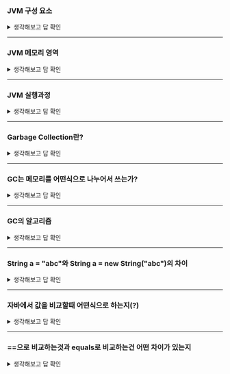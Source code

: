 
### JVM 구성 요소
<details>
<summary>생각해보고 답 확인</summary>

<p align="center">
<img src="https://github.com/dnzp75/Java/assets/105201451/a890fe75-5565-4620-ad3f-767b69c25e05" width="400" height="300"/>

+ 자바 프로그램을 실행하는 역할
    - 컴파일러를 통해 바이트 코드로 변환된 파일을 JVM에 로딩하여 실행
+ Class Loader : JVM 내(Runtime Data Area)로 Class 파일을 로드하고 링크
+ Execution Engine : 메모리(Runtime Data Area)에 적재된 클래스들 기계어로 변경해 실행
+ Garbage Collector : 힙 메모리에서 참조되지 않는 개체들 제거
+ Runtime Data Area : 자바 프로그램을 실행할 때, 데이터를 저장
</details>

-----
### JVM 메모리 영역

<details>
<summary>생각해보고 답 확인</summary>

+ 메서드(static) 영역
    -   모든 Thread가 공유하는 메모리 영역이며, Class, Interface, Method, Field, 
        Static 변수 등의 바이트 코드를 보관한다.
+ JVM 스택 영역
    - 메서드 호출 시마다 각각의 스택 프레임(해당 메서드만을 위한 공간)이 생성되며 메서 
      드 안에서 사용되는 값들을 저장
    - 호출된 메서드의 매개 변수, 지역 변수, 리턴 값 및 연산 시 일어나는 값들을 임시로 
      저장한 후 메서드 수행이 종료되면 프레임별로 삭제. 이때 LIFO 순서로 처리된다.
+ JVM 힙 영역
    - 모든 Thread가 공유
    - new 키워드로 생성된 객체와 배열이 생성되는 영역
    - 메모리 영역에 로드된 클래스만 생성 가능하고 Garbage Collector가 참조되지 않는 메 
      모리를 확인하고 제거하는 영역
+ pc register
    - Thread가 시작될 때 생성되며, Thread마다 하나씩 존재
    - Thread가 ~ 부분을 ~ 명령으로 실행해야할지에 대해 기록을 하는 부분으로, 현재 수행 
      중인 JVM 명령의 주소를 가진다.
+ Native Method Stack
    - 자바 외 언어로 작성된 Native 코드를 위한 메모리 영역

</details>

----
### JVM 실행과정
<details>
<summary>생각해보고 답 확인</summary>
 
1. JVM은 OS로부터 메모리(Runtime Data Area)를 할당 받음
2. 컴파일러(javac)가 소스코드(.java)를 읽어 바이트 코드(.class)로 변환
3. Class Loader를 통해 Class파일을 JVM내 Runtime Data Area로 로딩
4. 로딩된 Class 파일을 Execution Engine을 통해 해석 및 실행
 
</details>

 -------
### Garbage Collection란?

<details>
<summary>생각해보고 답 확인</summary>

+ 자바의 메모리 관리 방법 중의 하나
+ JVM의 Heap 영역에서 **동적으로 할당했던 메모리 영역 중 필요 없게 된 메모리 영역을 주기적으로 삭제하는 프로세스**
  - 가비지 컬렉션의 장점
      - 메모리 관리, 메모리 누수(Memory Leak) 문제에서 완벽하게 관리하지 않아도 된다.

  - 가비지 컬렉션의 단점
      - 개발자가 메모리가 언제 해제되는지 정확하게 알 수 없다.
      - 가비지 컬렉션(GC)이 동작하는 동안에는 다른 동작을 멈추기 때문에 오버헤드가 발생

</details>

-----
### GC는 메모리를 어떤식으로 나누어서 쓰는가?

<details>
<summary>생각해보고 답 확인</summary>

https://backtony.github.io/interview/java/2021-11-30-interview-12/#4-gc-%EC%95%8C%EA%B3%A0%EB%A6%AC%EC%A6%98

</details>

-----
### GC의 알고리즘

<details>
<summary>생각해보고 답 확인</summary>

+ JVM이 메모리를 자동으로 관리해주는 것은 개발자의 입장에서 상당한 메리트
  - 문제는 GC를 수행하기 위해 Stop The World가 발생되고 이 때문에 애플리케이션이 중지 
    되는 문제점이 발생
  - 또한 자바가 발전됨에 따라 Heap의 사이즈가 커지면서 애플리케이션의 지연(Suspend) 현 
    상이 두드러지게 되었고, 이를 **최적화 위해 다양한 Garbage Collection(가비지 컬 
    렉션) 알고리즘이 개발** 되었다.

+ 소개할 **GC 알고리즘은 모두 설정을 통해 Java에 적용**할수 있다는 점
+ 즉, **상황에 따라 필요한 GC 방식을 설정해서 사용**할 수 있다.

그럼, 이제부터 다양한 가비지 콜렉션(GC)방식을 살펴보기로 하자.

> **Serial GC**
>
+ 서버의 CPU 코어가 1개일 때 사용하기 위해 개발된 가장 단순한 GC
+ GC를 처리하는 쓰레드가 1개 (싱글 쓰레드) 이어서 가장 stop-the-world 시간이 길다
+ Minor GC 에는 **Mark-Sweep**을 사용하고, Major GC에는 **Mark-Sweep-Compact**를 사용한다.

> **Parallel GC**
> 
+ Java 8의 디폴트 GC
+ Serial GC와 기본적인 알고리즘은 같지만, Young 영역의 Minor GC를 멀티 쓰레드로 수행
+ Old 영역은 여전히 싱글 쓰레드 / Serial GC에 비해 stop-the-world 시간 감소

> **Parallel Old GC (Parallel Compacting Collector)**
> 
+ Parallel GC를 개선한 버전
+ Young 영역 뿐만 아니라, Old 영역에서도 **멀티 쓰레드**로 GC 수행
+ 새로운 가비지 컬렉션 청소 방식인 **Mark-Summary-Compact** 방식을 이용 (Old 영역도 멀티 쓰레드로 처리)

> **CMS GC (Concurrent Mark Sweep)**
> 
+ 어플리케이션의 쓰레드와 GC 쓰레드가 동시에 실행되어 stop-the-world 시간을 최대한 줄이기 위해 고안된 GC
+ 단, GC 과정이 매우 복잡해짐.
+ GC 대상을 파악하는 과정이 복잡한 여러단계로 수행되기 때문에 **다른 GC 대비 CPU 사용량이 높다**
+ **메모리 파편화 문제**
- CMS GC는 Java9 버젼부터 deprecated 되었고 결국 Java14에서는 사용이 중지

> **G1 GC (Garbage First)**
> 
+ CMS GC를 대체하기 위해 jdk 7 버전에서 최초로 release된 GC
+ Java 9+ 버전의 디폴트 GC로 지정
+ **4GB 이상의 힙 메모리, Stop the World 시간이 0.5초 정도 필요한 상황에** 사용 (Heap이 너무작을경우 미사용 권장)
+ Region이라는 개념을 새로 도입하여 사용.전체 Heap 영역을 Region이라는 영역으로 체스같이 분할하여 상황에 따라 Eden, Survivor, Old 등 역할을 고정이 아닌 동적으로 부여
+ Garbage로 가득찬 영역을 빠르게 회수하여 빈 공간을 확보하므로, 결국 GC 빈도가 줄어드는 효과를 얻게 되는 원리

</details>

-----
### String a = "abc"와 String a = new String("abc")의 차이
<details>
<summary>생각해보고 답 확인</summary>

문자열을 1.리터럴과 2. new 연산자를 이용한 방식의 차이는 < 메모리 할당 방식과 성능 >

1.1) 자바 소스 코드에 포함된 모든 문자열 리터럴은 컴파일 시에 클래스 파일에 저장됩니다. 

1.2) 이후 클래스 파일이 클래스 로더에 의해 메모리에 올라갈때, 클래스 파일의 리터럴들이 JVM 내에 있는 String constant Pool에 올라가게 됩니다.

1.3)이때 같은 문자열 리터럴이 여러번 사용될 경우, 중복을 방지하기 위해 하나의 인스턴스를 공유하게 됩니다. 이러한 리터럴 방식은 중복을 최소화하고 메모리를 효율적으로 사용할 수 있습니다.

2.1) 문자열 객체 생성 시에는 힙 영역에 새로운 객체가 생성됩니다. 이 경우에는 같은 문자열이라도 매번 새로운 객체를 생성하게 되어 메모리 사용에 비효율적입니다.

즉, new 는 계속 새로운 객체를 생성해내는 반면에 ""의 경우는 이미 존재하는 String 값이라면 같은 래퍼런스를 참조한다.

</details>


-----
### 자바에서 값을 비교할때 어떤식으로 하는지(?)
<details>
<summary>생각해보고 답 확인</summary>
- **동등 비교 연산자는 모든 타입에 사용**
- **크기 비교 연산자는 boolean 타입을 제외한 모든 기본 타입에 사용**

</details>

-----
### ==으로 비교하는것과 equals로 비교하는건 어떤 차이가 있는지
 
<details>
<summary>생각해보고 답 확인</summary>

+ ==
  - 참조 비교로 두 객체가 같은 메모리 공간을 가리키는지 확인
+ equals
  - 두 객체의 내부 값이 같은지 내용을 비교한다.
  - 기본 타입(Primitive Type)에 대해서는 적용할 수 없다.
  - 객체 비교시 override해서 원하는 방식으로 수정할 수 있다.

**== 연산자**는 비교하고자 하는 두개의 대상의 **주소값**을 비교

 **String클래스의 equals 메소드**는 비교하고자 하는 두개의 대상의 **값 자체**를 비교



<details>  



